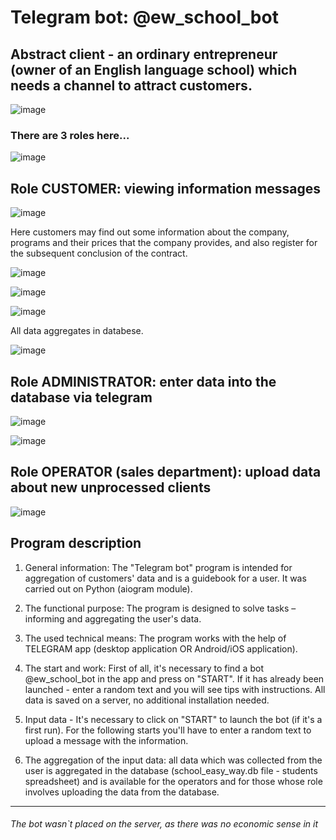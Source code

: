 # Telegram bot:  @ew_school_bot

## Abstract client - an ordinary entrepreneur (owner of an English language school) which needs a channel to attract customers.


![image](https://user-images.githubusercontent.com/108606736/189052981-2628e8a4-d6e2-49d7-ad09-3273abe03345.png)


### There are 3 roles here...

![image](https://user-images.githubusercontent.com/108606736/188949541-bb3bcc7d-7d90-47e8-bb56-7be09dab9196.png)


## **Role CUSTOMER: viewing information messages**

![image](https://user-images.githubusercontent.com/108606736/187730655-dcb47b10-941c-457f-996d-36dac6664c2b.png)

Here customers may find out some information about the company, programs and their prices that the company provides, and also register for the subsequent conclusion of the contract. 

![image](https://user-images.githubusercontent.com/108606736/187731644-d6cc9074-bf08-4e26-9184-1308ebb890f8.png)


![image](https://user-images.githubusercontent.com/108606736/187731940-ed79ffc8-4c2b-4b13-a574-38573981cdf8.png)

![image](https://user-images.githubusercontent.com/108606736/187732317-cbaa3347-2145-4ae4-89a6-00aa7c022bc2.png)

All data aggregates in databese.

![image](https://user-images.githubusercontent.com/108606736/187732770-3df0dc5b-d496-4d50-bd9f-70c9fd22dd4f.png)



## **Role ADMINISTRATOR: enter data into the database via telegram**

![image](https://user-images.githubusercontent.com/108606736/187751136-72bf8183-f4aa-4943-9e8c-bad549d5ccd3.png)

![image](https://user-images.githubusercontent.com/108606736/187751399-e406f7e4-04be-497c-a1b0-8d1677354b33.png)

## **Role OPERATOR (sales department): upload data about new unprocessed clients**

![image](https://user-images.githubusercontent.com/108606736/187751792-33d0951b-1716-4223-8f22-b7a77145efb7.png)


## Program description

1. General information: The "Telegram bot" program is intended for aggregation of customers' data and is a guidebook for a user. It was carried out on Python (aiogram module). 

2. The functional purpose: The program is designed to solve tasks – informing and aggregating the user's data.

3. The used technical means: The program works with the help of TELEGRAM app (desktop application OR Android/iOS application).

4. The start and work: First of all, it's necessary to find a bot @ew_school_bot in the app and press on "START". If it has already been launched - enter a random text and you will see tips with instructions. 
All data is saved on a server, no additional installation needed. 

5. Input data - It's necessary to click on "START" to launch the bot (if it's a first run). For the following starts you'll have to enter a random text to upload a message with the information. 

6. The aggregation of the input data: all data which was collected from the user is aggregated in the database (school_easy_way.db file -  students spreadsheet) and is available for the operators and for those whose role involves uploading the data from the database.





__________________________________________________
###### The bot wasn`t placed on the server, as there was no economic sense in it
